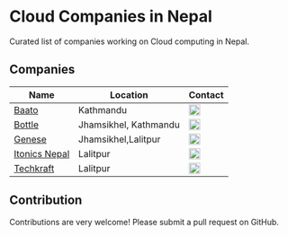 # Cloud Companies in Nepal

Curated list of companies working on Cloud computing in Nepal.

## Companies
Name | Location | Contact
------------ | ------- | -------
[Baato](https://baato.io/) | Kathmandu | <a href="https://www.facebook.com/baatomaps/" target="_blank"><img src="https://cdn.jsdelivr.net/npm/simple-icons@latest/icons/facebook.svg" width="20"/></a>
[Bottle](https://bottle.com.np/)  | Jhamsikhel, Kathmandu | <a href="https://www.linkedin.com/in/bottle-tech-473932182/" target="_blank"><img src="https://cdn.jsdelivr.net/npm/simple-icons@latest/icons/linkedin.svg" width="20"/></a>
[Genese](https://www.genesesolution.com/) | Jhamsikhel,Lalitpur | <a href="https://www.linkedin.com/company/genese-software-solution/" target="_blank"><img src="https://cdn.jsdelivr.net/npm/simple-icons@latest/icons/linkedin.svg" width="20"/></a>
[Itonics Nepal](https://www.itonics-innovation.com/) | Lalitpur | <a href="https://www.linkedin.com/company/itonics-gmbh/" target="_blank"><img src="https://cdn.jsdelivr.net/npm/simple-icons@latest/icons/linkedin.svg" width="20"/></a>
[Techkraft](https://techkraftinc.com/) | Lalitpur | <a href="https://www.linkedin.com/company/techkraftinc/" target="_blank"><img src="https://cdn.jsdelivr.net/npm/simple-icons@latest/icons/linkedin.svg" width="20"/></a>



## Contribution
Contributions are very welcome! Please submit a pull request on GitHub.
